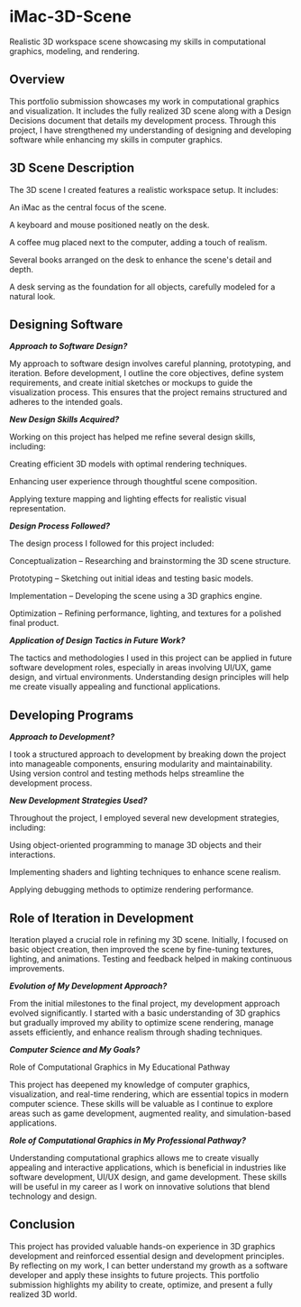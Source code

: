 # iMac-3D-Scene
Realistic 3D workspace scene showcasing my skills in computational graphics, modeling, and rendering.

**Overview**
---
This portfolio submission showcases my work in computational graphics and visualization. It includes the fully realized 3D scene along with a Design Decisions document that details my development process. Through this project, I have strengthened my understanding of designing and developing software while enhancing my skills in computer graphics.

**3D Scene Description**
---
The 3D scene I created features a realistic workspace setup. It includes:

An iMac as the central focus of the scene.

A keyboard and mouse positioned neatly on the desk.

A coffee mug placed next to the computer, adding a touch of realism.

Several books arranged on the desk to enhance the scene's detail and depth.

A desk serving as the foundation for all objects, carefully modeled for a natural look.

**Designing Software**
---
**_Approach to Software Design?_**

My approach to software design involves careful planning, prototyping, and iteration. Before development, I outline the core objectives, define system requirements, and create initial sketches or mockups to guide the visualization process. This ensures that the project remains structured and adheres to the intended goals.


  
**_New Design Skills Acquired?_**

Working on this project has helped me refine several design skills, including:

Creating efficient 3D models with optimal rendering techniques.

Enhancing user experience through thoughtful scene composition.

Applying texture mapping and lighting effects for realistic visual representation.


**_Design Process Followed?_**

The design process I followed for this project included:

Conceptualization – Researching and brainstorming the 3D scene structure.

Prototyping – Sketching out initial ideas and testing basic models.

Implementation – Developing the scene using a 3D graphics engine.

Optimization – Refining performance, lighting, and textures for a polished final product.


_**Application of Design Tactics in Future Work?**_

The tactics and methodologies I used in this project can be applied in future software development roles, especially in areas involving UI/UX, game design, and virtual environments. Understanding design principles will help me create visually appealing and functional applications.

Developing Programs
---
_**Approach to Development?**_

I took a structured approach to development by breaking down the project into manageable components, ensuring modularity and maintainability. Using version control and testing methods helps streamline the development process.

_**New Development Strategies Used?**_

Throughout the project, I employed several new development strategies, including:

Using object-oriented programming to manage 3D objects and their interactions.

Implementing shaders and lighting techniques to enhance scene realism.

Applying debugging methods to optimize rendering performance.

Role of Iteration in Development
---
Iteration played a crucial role in refining my 3D scene. Initially, I focused on basic object creation, then improved the scene by fine-tuning textures, lighting, and animations. Testing and feedback helped in making continuous improvements.

_**Evolution of My Development Approach?**_

From the initial milestones to the final project, my development approach evolved significantly. I started with a basic understanding of 3D graphics but gradually improved my ability to optimize scene rendering, manage assets efficiently, and enhance realism through shading techniques.

_**Computer Science and My Goals?**_

Role of Computational Graphics in My Educational Pathway

This project has deepened my knowledge of computer graphics, visualization, and real-time rendering, which are essential topics in modern computer science. These skills will be valuable as I continue to explore areas such as game development, augmented reality, and simulation-based applications.

_**Role of Computational Graphics in My Professional Pathway?**_

Understanding computational graphics allows me to create visually appealing and interactive applications, which is beneficial in industries like software development, UI/UX design, and game development. These skills will be useful in my career as I work on innovative solutions that blend technology and design.

Conclusion
---
This project has provided valuable hands-on experience in 3D graphics development and reinforced essential design and development principles. By reflecting on my work, I can better understand my growth as a software developer and apply these insights to future projects. This portfolio submission highlights my ability to create, optimize, and present a fully realized 3D world.
